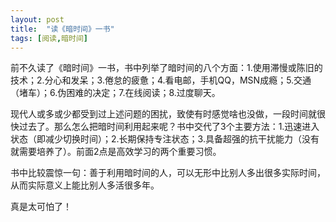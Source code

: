 ```yaml
---
layout: post
title:  "读《暗时间》一书"
tags: [阅读,暗时间]
---
```

前不久读了《暗时间》一书，书中列举了暗时间的八个方面：1.使用滞慢或陈旧的技术；2.分心和发呆；3.倦怠的疲惫；4.看电邮，手机QQ，MSN成瘾；5.交通（堵车）；6.伪困难的决定；7.在线阅读；8.过度聊天。

现代人或多或少都受到过上述问题的困扰，致使有时感觉啥也没做，一段时间就很快过去了。那么怎么把暗时间利用起来呢？书中交代了3个主要方法：1.迅速进入状态（即减少切换时间）；2.长期保持专注状态；3.具备超强的抗干扰能力（没有就需要培养了）。前面2点是高效学习的两个重要习惯。

书中比较震惊一句：善于利用暗时间的人，可以无形中比别人多出很多实际时间，从而实际意义上能比别人多活很多年。

真是太可怕了！

